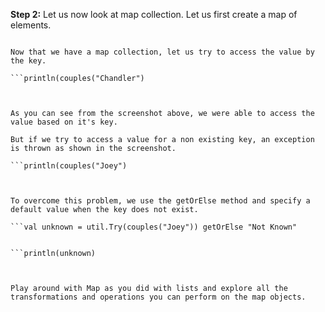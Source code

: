 **Step 2:** Let us now look at map collection. Let us first create a map of elements.

```val couples = Map("Chandler" -> "Monica", "Ross" -> "Rachel", "Phoebe" -> "Mike")

Now that we have a map collection, let us try to access the value by the key.

```println(couples("Chandler")

 

As you can see from the screenshot above, we were able to access the value based on it's key.

But if we try to access a value for a non existing key, an exception is thrown as shown in the screenshot. 

```println(couples("Joey")

 

To overcome this problem, we use the getOrElse method and specify a default value when the key does not exist.

```val unknown = util.Try(couples("Joey")) getOrElse "Not Known"


```println(unknown)

 

Play around with Map as you did with lists and explore all the transformations and operations you can perform on the map objects.
